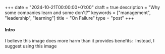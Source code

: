 +++
date = "2024-10-21T00:00:00+01:00"
draft = true
description = "Why some companies learn and some don't?"
keywords = ["management", "leadership", "learning"]
title = "On Failure"
type = "post"
+++



#### Intro
I believe this image does more harm than it provides benefits:
<img>
Instead, I suggest using this image 
